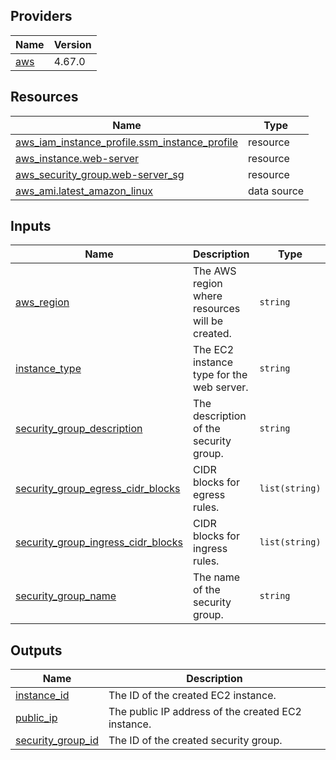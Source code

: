 <!-- BEGIN_TF_DOCS -->

## Providers

| Name | Version |
|------|---------|
| <a name="provider_aws"></a> [aws](#provider\_aws) | 4.67.0 |

## Resources

| Name | Type |
|------|------|
| [aws_iam_instance_profile.ssm_instance_profile](https://registry.terraform.io/providers/hashicorp/aws/latest/docs/resources/iam_instance_profile) | resource |
| [aws_instance.web-server](https://registry.terraform.io/providers/hashicorp/aws/latest/docs/resources/instance) | resource |
| [aws_security_group.web-server_sg](https://registry.terraform.io/providers/hashicorp/aws/latest/docs/resources/security_group) | resource |
| [aws_ami.latest_amazon_linux](https://registry.terraform.io/providers/hashicorp/aws/latest/docs/data-sources/ami) | data source |

## Inputs

| Name | Description | Type | Default | Required |
|------|-------------|------|---------|:--------:|
| <a name="input_aws_region"></a> [aws\_region](#input\_aws\_region) | The AWS region where resources will be created. | `string` | n/a | yes |
| <a name="input_instance_type"></a> [instance\_type](#input\_instance\_type) | The EC2 instance type for the web server. | `string` | n/a | yes |
| <a name="input_security_group_description"></a> [security\_group\_description](#input\_security\_group\_description) | The description of the security group. | `string` | n/a | yes |
| <a name="input_security_group_egress_cidr_blocks"></a> [security\_group\_egress\_cidr\_blocks](#input\_security\_group\_egress\_cidr\_blocks) | CIDR blocks for egress rules. | `list(string)` | n/a | yes |
| <a name="input_security_group_ingress_cidr_blocks"></a> [security\_group\_ingress\_cidr\_blocks](#input\_security\_group\_ingress\_cidr\_blocks) | CIDR blocks for ingress rules. | `list(string)` | n/a | yes |
| <a name="input_security_group_name"></a> [security\_group\_name](#input\_security\_group\_name) | The name of the security group. | `string` | n/a | yes |

## Outputs

| Name | Description |
|------|-------------|
| <a name="output_instance_id"></a> [instance\_id](#output\_instance\_id) | The ID of the created EC2 instance. |
| <a name="output_public_ip"></a> [public\_ip](#output\_public\_ip) | The public IP address of the created EC2 instance. |
| <a name="output_security_group_id"></a> [security\_group\_id](#output\_security\_group\_id) | The ID of the created security group. |
<!-- END_TF_DOCS -->